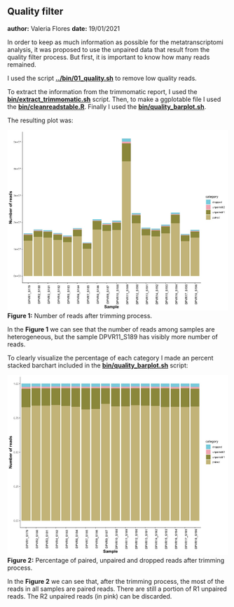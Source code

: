 
## Quality filter
**author:** Valeria Flores
**date:** 19/01/2021

In order to keep as much information as possible for the metatranscriptomi analysis, it was proposed to use the unpaired data that result from the quality filter process. But first, it is important to know how many reads remained. 

I used the script **[../bin/01_quality.sh](../bin/01_quality.sh)** to remove low quality reads.

To extract the information from the trimmomatic report, I used the **[bin/extract_trimmomatic.sh](./bin/extract_trimmomatic.sh)** script. Then, to make a ggplotable file I used the **[bin/cleanreadstable.R](./bin/cleanreadstable.R)**. Finally I used the **[bin/quality_barplot.sh](./bin/quality_barplot.R)**.

The resulting plot was:

![](01_filteredreads.jpeg)
**Figure 1:** Number of reads after trimming process.

In the **Figure 1** we can see that the number of reads among samples are heterogeneous, but the sample DPVR11_S189 has visibly more number of reads.

To clearly visualize the percentage of each category I made an percent stacked barchart included in the **[bin/quality_barplot.sh](./bin/quality_barplot.R)** script:

![](02_filteredreads.jpeg)
**Figure 2:** Percentage of paired, unpaired and dropped reads after trimming process.

In the **Figure 2** we can see that, after the trimming process,  the most of the reads in all samples are paired reads. There are still a portion of R1 unpaired reads. The R2 unpaired reads (in pink) can be discarded.





